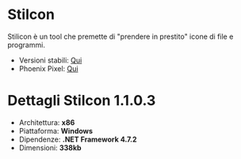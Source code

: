 # Stilcon
Stilicon è un tool che premette di "prendere in prestito" icone di file e programmi.

- Versioni stabili: [Qui](https://github.com/phoenixpixel-it/Stilcon/releases)
- Phoenix Pixel: [Qui](https://github.com/phoenixpixel-it)

# Dettagli Stilcon 1.1.0.3
- Architettura: **x86**
- Piattaforma: **Windows**
- Dipendenze: **.NET Framework 4.7.2**
- Dimensioni: **338kb**
